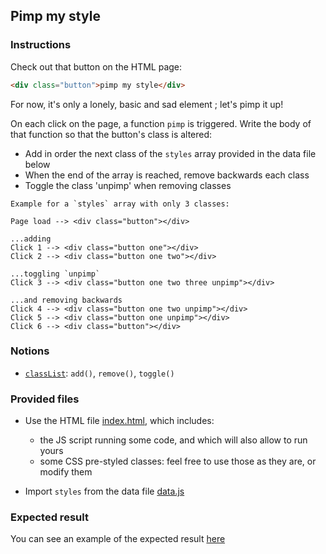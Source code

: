 ## Pimp my style

### Instructions

Check out that button on the HTML page:

```html
<div class="button">pimp my style</div>
```

For now, it's only a lonely, basic and sad element ; let's pimp it up!

On each click on the page, a function `pimp` is triggered.
Write the body of that function so that the button's class is altered:

- Add in order the next class of the `styles` array provided in the data file below
- When the end of the array is reached, remove backwards each class
- Toggle the class 'unpimp' when removing classes

```
Example for a `styles` array with only 3 classes:

Page load --> <div class="button"></div>

...adding
Click 1 --> <div class="button one"></div>
Click 2 --> <div class="button one two"></div>

...toggling `unpimp`
Click 3 --> <div class="button one two three unpimp"></div>

...and removing backwards
Click 4 --> <div class="button one two unpimp"></div>
Click 5 --> <div class="button one unpimp"></div>
Click 6 --> <div class="button"></div>
```

### Notions

- [`classList`](https://developer.mozilla.org/en-US/docs/Web/API/Element/classList): `add()`, `remove()`, `toggle()`

### Provided files

- Use the HTML file [index.html](/public/subjects/pimp-my-style/index.html), which includes:

  - the JS script running some code, and which will also allow to run yours
  - some CSS pre-styled classes: feel free to use those as they are, or modify them

- Import `styles` from the data file [data.js](/public/subjects/pimp-my-style/data.js)

### Expected result

You can see an example of the expected result [here](https://youtu.be/VIRf3TBDTN4)
